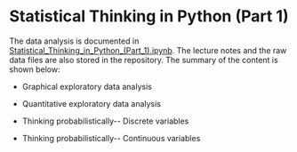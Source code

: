 # Statistical Thinking in Python (Part 1)

The data analysis is documented in [Statistical_Thinking_in_Python_(Part_1).ipynb](https://github.com/iDataist/Statistical-Thinking-in-Python--Part-1-/blob/master/Statistical_Thinking_in_Python_(Part_1).ipynb). The lecture notes and the raw data files are also stored in the repository. The summary of the content is shown below:

- Graphical exploratory data analysis

- Quantitative exploratory data analysis

- Thinking probabilistically-- Discrete variables

- Thinking probabilistically-- Continuous variables
